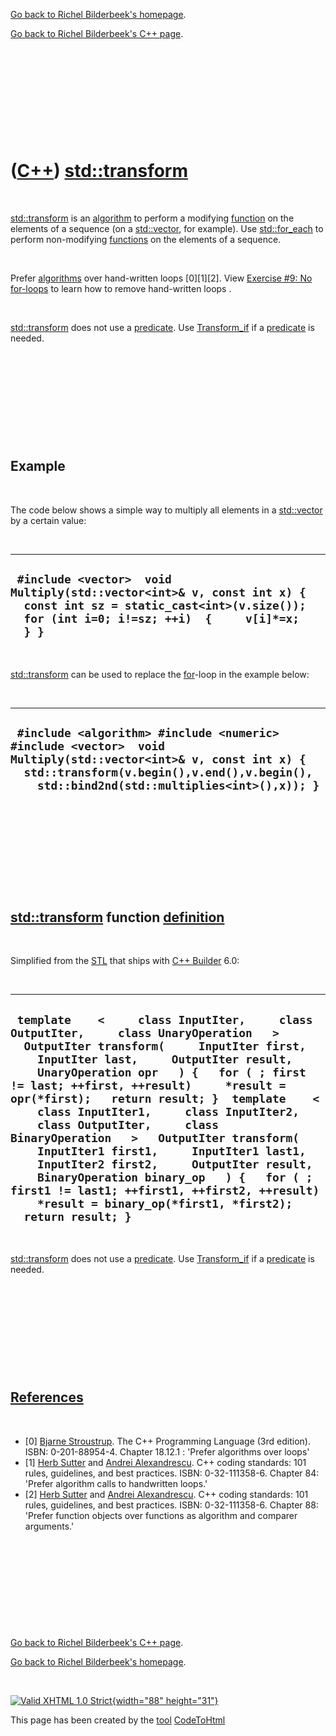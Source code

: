 [Go back to Richel Bilderbeek's homepage](index.htm).

[Go back to Richel Bilderbeek's C++ page](Cpp.htm).

 

 

 

 

 

([C++](Cpp.htm)) [std::transform](CppTransform.htm)
===================================================

 

[std::transform](CppTransform.htm) is an [algorithm](CppAlgorithm.htm)
to perform a modifying [function](CppFunction.htm) on the elements of a
sequence (on a [std::vector](CppVector.htm), for example). Use
[std::for\_each](CppFor_each.htm) to perform non-modifying
[functions](CppFunction.htm) on the elements of a sequence.

 

Prefer [algorithms](CppAlgorithm.htm) over hand-written loops
\[0\]\[1\]\[2\]. View [Exercise \#9: No
for-loops](CppExerciseNoForLoops.htm) to learn how to remove
hand-written loops .

 

[std::transform](CppTransform.htm) does not use a
[predicate](CppPredicate.htm). Use [Transform\_if](CppTransform_if.htm)
if a [predicate](CppPredicate.htm) is needed.

 

 

 

 

 

Example
-------

 

The code below shows a simple way to multiply all elements in a
[std::vector](CppVector.htm) by a certain value:

 

  ------------------------------------------------------------------------------------------------------------------------------------------------------------------------
  ` #include <vector>  void Multiply(std::vector<int>& v, const int x) {   const int sz = static_cast<int>(v.size());   for (int i=0; i!=sz; ++i)  {     v[i]*=x;   } }`
  ------------------------------------------------------------------------------------------------------------------------------------------------------------------------

 

[std::transform](CppTransform.htm) can be used to replace the
[for](CppFor.htm)-loop in the example below:

 

  --------------------------------------------------------------------------------------------------------------------------------------------------------------------------------------------------------------
  ` #include <algorithm> #include <numeric> #include <vector>  void Multiply(std::vector<int>& v, const int x) {   std::transform(v.begin(),v.end(),v.begin(),     std::bind2nd(std::multiplies<int>(),x)); }`
  --------------------------------------------------------------------------------------------------------------------------------------------------------------------------------------------------------------

 

 

 

 

 

[std::transform](CppTransform.htm) function [definition](CppDefinition.htm)
---------------------------------------------------------------------------

 

Simplified from the [STL](CppStl.htm) that ships with [C++
Builder](CppBuilder.htm) 6.0:

 

  ------------------------------------------------------------------------------------------------------------------------------------------------------------------------------------------------------------------------------------------------------------------------------------------------------------------------------------------------------------------------------------------------------------------------------------------------------------------------------------------------------------------------------------------------------------------------------------------------------------------------------------------------------------------------------------------------------
  ` template    <     class InputIter,     class OutputIter,     class UnaryOperation   >   OutputIter transform(     InputIter first,     InputIter last,     OutputIter result,     UnaryOperation opr   ) {   for ( ; first != last; ++first, ++result)     *result = opr(*first);   return result; }  template    <     class InputIter1,     class InputIter2,     class OutputIter,     class BinaryOperation   >   OutputIter transform(     InputIter1 first1,     InputIter1 last1,     InputIter2 first2,     OutputIter result,     BinaryOperation binary_op   ) {   for ( ; first1 != last1; ++first1, ++first2, ++result)     *result = binary_op(*first1, *first2);   return result; }`
  ------------------------------------------------------------------------------------------------------------------------------------------------------------------------------------------------------------------------------------------------------------------------------------------------------------------------------------------------------------------------------------------------------------------------------------------------------------------------------------------------------------------------------------------------------------------------------------------------------------------------------------------------------------------------------------------------------

 

[std::transform](CppTransform.htm) does not use a
[predicate](CppPredicate.htm). Use [Transform\_if](CppTransform_if.htm)
if a [predicate](CppPredicate.htm) is needed.

 

 

 

 

 

[References](CppReferences.htm)
-------------------------------

 

-   \[0\] [Bjarne Stroustrup](CppBjarneStroustrup.htm). The C++
    Programming Language (3rd edition). ISBN: 0-201-88954-4. Chapter
    18.12.1 : 'Prefer algorithms over loops'
-   \[1\] [Herb Sutter](CppHerbSutter.htm) and [Andrei
    Alexandrescu](CppAndreiAlexandrescu.htm). C++ coding standards: 101
    rules, guidelines, and best practices. ISBN: 0-32-111358-6. Chapter
    84: 'Prefer algorithm calls to handwritten loops.'
-   \[2\] [Herb Sutter](CppHerbSutter.htm) and [Andrei
    Alexandrescu](CppAndreiAlexandrescu.htm). C++ coding standards: 101
    rules, guidelines, and best practices. ISBN: 0-32-111358-6. Chapter
    88: 'Prefer function objects over functions as algorithm and
    comparer arguments.'

 

 

 

 

 

[Go back to Richel Bilderbeek's C++ page](Cpp.htm).

[Go back to Richel Bilderbeek's homepage](index.htm).

 

[![Valid XHTML 1.0 Strict](valid-xhtml10.png){width="88"
height="31"}](http://validator.w3.org/check?uri=referer)

This page has been created by the [tool](Tools.htm)
[CodeToHtml](ToolCodeToHtml.htm)
